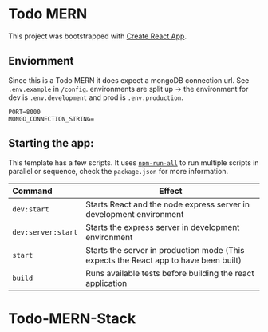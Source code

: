 # Todo MERN

This project was bootstrapped with
[Create React App](https://github.com/facebook/create-react-app).

## Enviornment

Since this is a Todo MERN it does expect a mongoDB connection url. See
`.env.example` in `/config`. environments are split up -> the environment for
dev is `.env.development` and prod is `.env.production`.

```.env
PORT=8000
MONGO_CONNECTION_STRING=
```

## Starting the app:

This template has a few scripts. It uses
[`npm-run-all`](https://www.npmjs.com/package/npm-run-all) to run multiple
scripts in parallel or sequence, check the `package.json` for more information.

| Command            | Effect                                                                               |
| :----------------- | ------------------------------------------------------------------------------------ |
| `dev:start`        | Starts React and the node express server in development environment                  |
| `dev:server:start` | Starts the express server in development environment                                 |
| `start`            | Starts the server in production mode (This expects the React app to have been built) |
| `build`            | Runs available tests before building the react application                           |

# Todo-MERN-Stack
